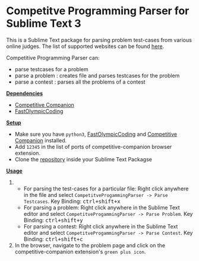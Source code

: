 # Competitve Programming Parser for Sublime Text 3

This is a Sublime Text package for parsing problem test-cases from various online judges. The list of supported websites can be found [here](https://github.com/jmerle/competitive-companion#supported-websites).

Competitive Programming Parser can:

-   parse testcases for a problem
-   parse a problem : creates file and parses testcases for the problem
-   parse a contest : parses all the problems of a contest

<u><b>Dependencies</b></u>

-   [Competitive Companion](https://github.com/jmerle/competitive-companion)
-   [FastOlympicCoding](https://github.com/Jatana/FastOlympicCoding)

<u><b>Setup</b></u>

-   Make sure you have `python3`, [FastOlympicCoding](https://github.com/Jatana/FastOlympicCoding) and [Competitive Companion](https://github.com/jmerle/competitive-companion) installed.
-   Add `12345` in the list of ports of competitive-companion browser extension.
-   Clone the [repository](https://github.com/DrSchwad/FastOlympicCodingHook) inside your Sublime Text Packagse

<u><b>Usage</b></u>

1.
    -   For parsing the test-cases for a particular file: Right click anywhere in the file and select `CompetitveProgammingParser -> Parse Testcases`.
    Key Binding: <kbd>ctrl+shift+x</kbd>
    -  For parsing a problem: Right click anywhere in the Sublime Text editor and select `CompetitveProgammingParser -> Parse Problem`.
    Key Binding: <kbd>ctrl+shift+y</kbd>
    -  For parsing a contest: Right click anywhere in the Sublime Text editor and select `CompetitveProgammingParser -> Parse Contest`.
    Key Binding: <kbd>ctrl+shift+c</kbd>
2. In the browser, navigate to the problem page and click on the competitive-companion extension's `green plus icon`.

